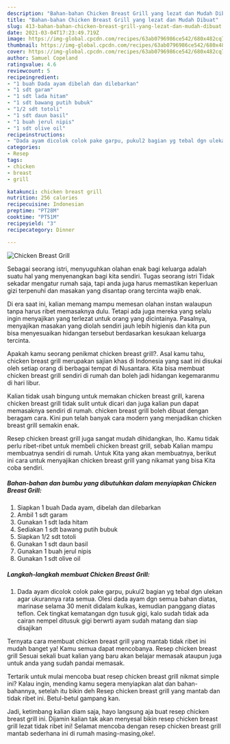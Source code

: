 ```yaml
---
description: "Bahan-bahan Chicken Breast Grill yang lezat dan Mudah Dibuat"
title: "Bahan-bahan Chicken Breast Grill yang lezat dan Mudah Dibuat"
slug: 413-bahan-bahan-chicken-breast-grill-yang-lezat-dan-mudah-dibuat
date: 2021-03-04T17:23:49.719Z
image: https://img-global.cpcdn.com/recipes/63ab0796986ce542/680x482cq70/chicken-breast-grill-foto-resep-utama.jpg
thumbnail: https://img-global.cpcdn.com/recipes/63ab0796986ce542/680x482cq70/chicken-breast-grill-foto-resep-utama.jpg
cover: https://img-global.cpcdn.com/recipes/63ab0796986ce542/680x482cq70/chicken-breast-grill-foto-resep-utama.jpg
author: Samuel Copeland
ratingvalue: 4.6
reviewcount: 5
recipeingredient:
- "1 buah Dada ayam dibelah dan dilebarkan"
- "1 sdt garam"
- "1 sdt lada hitam"
- "1 sdt bawang putih bubuk"
- "1/2 sdt totoli"
- "1 sdt daun basil"
- "1 buah jerul nipis"
- "1 sdt olive oil"
recipeinstructions:
- "Dada ayam dicolok colok pake garpu, pukul2 bagian yg tebal dgn ulekan agar ukurannya rata semua. Olesi dada ayam dgn semua bahan diatas, marinase selama 30 menit didalam kulkas, kemudian panggang diatas teflon. Cek tingkat kematangan dgn tusuk gigi, kalo sudah tidak ada cairan nempel ditusuk gigi berwrti ayam sudah matang dan siap disajikan"
categories:
- Resep
tags:
- chicken
- breast
- grill

katakunci: chicken breast grill 
nutrition: 256 calories
recipecuisine: Indonesian
preptime: "PT28M"
cooktime: "PT51M"
recipeyield: "3"
recipecategory: Dinner

---
```



![Chicken Breast Grill](https://img-global.cpcdn.com/recipes/63ab0796986ce542/680x482cq70/chicken-breast-grill-foto-resep-utama.jpg)

Sebagai seorang istri, menyuguhkan olahan enak bagi keluarga adalah suatu hal yang menyenangkan bagi kita sendiri. Tugas seorang istri Tidak sekadar mengatur rumah saja, tapi anda juga harus memastikan keperluan gizi terpenuhi dan masakan yang disantap orang tercinta wajib enak.

Di era  saat ini, kalian memang mampu memesan olahan instan walaupun tanpa harus ribet memasaknya dulu. Tetapi ada juga mereka yang selalu ingin menyajikan yang terlezat untuk orang yang dicintainya. Pasalnya, menyajikan masakan yang diolah sendiri jauh lebih higienis dan kita pun bisa menyesuaikan hidangan tersebut berdasarkan kesukaan keluarga tercinta. 



Apakah kamu seorang penikmat chicken breast grill?. Asal kamu tahu, chicken breast grill merupakan sajian khas di Indonesia yang saat ini disukai oleh setiap orang di berbagai tempat di Nusantara. Kita bisa membuat chicken breast grill sendiri di rumah dan boleh jadi hidangan kegemaranmu di hari libur.

Kalian tidak usah bingung untuk memakan chicken breast grill, karena chicken breast grill tidak sulit untuk dicari dan juga kalian pun dapat memasaknya sendiri di rumah. chicken breast grill boleh dibuat dengan beragam cara. Kini pun telah banyak cara modern yang menjadikan chicken breast grill semakin enak.

Resep chicken breast grill juga sangat mudah dihidangkan, lho. Kamu tidak perlu ribet-ribet untuk membeli chicken breast grill, sebab Kalian mampu membuatnya sendiri di rumah. Untuk Kita yang akan membuatnya, berikut ini cara untuk menyajikan chicken breast grill yang nikamat yang bisa Kita coba sendiri.

<!--inarticleads1-->

##### Bahan-bahan dan bumbu yang dibutuhkan dalam menyiapkan Chicken Breast Grill:

1. Siapkan 1 buah Dada ayam, dibelah dan dilebarkan
1. Ambil 1 sdt garam
1. Gunakan 1 sdt lada hitam
1. Sediakan 1 sdt bawang putih bubuk
1. Siapkan 1/2 sdt totoli
1. Gunakan 1 sdt daun basil
1. Gunakan 1 buah jerul nipis
1. Gunakan 1 sdt olive oil




<!--inarticleads2-->

##### Langkah-langkah membuat Chicken Breast Grill:

1. Dada ayam dicolok colok pake garpu, pukul2 bagian yg tebal dgn ulekan agar ukurannya rata semua. Olesi dada ayam dgn semua bahan diatas, marinase selama 30 menit didalam kulkas, kemudian panggang diatas teflon. Cek tingkat kematangan dgn tusuk gigi, kalo sudah tidak ada cairan nempel ditusuk gigi berwrti ayam sudah matang dan siap disajikan




Ternyata cara membuat chicken breast grill yang mantab tidak ribet ini mudah banget ya! Kamu semua dapat mencobanya. Resep chicken breast grill Sesuai sekali buat kalian yang baru akan belajar memasak ataupun juga untuk anda yang sudah pandai memasak.

Tertarik untuk mulai mencoba buat resep chicken breast grill nikmat simple ini? Kalau ingin, mending kamu segera menyiapkan alat dan bahan-bahannya, setelah itu bikin deh Resep chicken breast grill yang mantab dan tidak ribet ini. Betul-betul gampang kan. 

Jadi, ketimbang kalian diam saja, hayo langsung aja buat resep chicken breast grill ini. Dijamin kalian tak akan menyesal bikin resep chicken breast grill lezat tidak ribet ini! Selamat mencoba dengan resep chicken breast grill mantab sederhana ini di rumah masing-masing,oke!.

